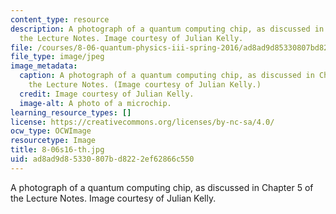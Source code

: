 ```yaml
---
content_type: resource
description: A photograph of a quantum computing chip, as discussed in Chapter 5 of
  the Lecture Notes. Image courtesy of Julian Kelly.
file: /courses/8-06-quantum-physics-iii-spring-2016/ad8ad9d85330807bd8222ef62866c550_8-06s16-th.jpg
file_type: image/jpeg
image_metadata:
  caption: A photograph of a quantum computing chip, as discussed in Chapter 5 of
    the Lecture Notes. (Image courtesy of Julian Kelly.)
  credit: Image courtesy of Julian Kelly.
  image-alt: A photo of a microchip.
learning_resource_types: []
license: https://creativecommons.org/licenses/by-nc-sa/4.0/
ocw_type: OCWImage
resourcetype: Image
title: 8-06s16-th.jpg
uid: ad8ad9d8-5330-807b-d822-2ef62866c550
---
```

A photograph of a quantum computing chip, as discussed in Chapter 5 of the Lecture Notes. Image courtesy of Julian Kelly.